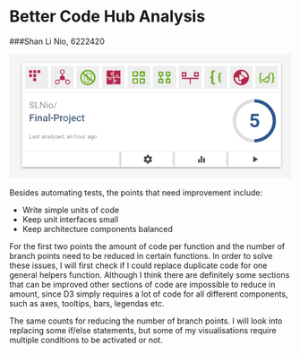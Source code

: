 Better Code Hub Analysis
==================

###Shan Li Nio, 6222420

![BCH](https://github.com/SLNio/Final-Project/blob/master/doc/BCH.PNG)

Besides automating tests, the points that need improvement include:

- Write simple units of code
- Keep unit interfaces small
- Keep architecture components balanced

For the first two points the amount of code per function and the number of branch points need to be reduced in certain functions.
In order to solve these issues, I will first check if I could replace duplicate code for one general helpers function. Although I think there are definitely some sections that can be improved other sections of code are impossible to reduce in amount, since D3 simply requires a lot of code for all different components, such as axes, tooltips, bars, legendas etc. 

The same counts for reducing the number of branch points. I will look into replacing some if/else statements, but some of my visualisations require multiple conditions to be activated or not. 